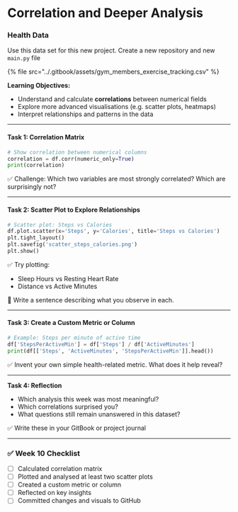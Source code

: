 # Correlation and Deeper Analysis

### Health Data

Use this data set for this new project. Create a new repository and new `main.py` file

{% file src="../.gitbook/assets/gym_members_exercise_tracking.csv" %}

**Learning Objectives:**

* Understand and calculate **correlations** between numerical fields
* Explore more advanced visualisations (e.g. scatter plots, heatmaps)
* Interpret relationships and patterns in the data

***

#### Task 1: Correlation Matrix

```python
# Show correlation between numerical columns
correlation = df.corr(numeric_only=True)
print(correlation)
```

✅ Challenge: Which two variables are most strongly correlated? Which are surprisingly not?

***

#### Task 2: Scatter Plot to Explore Relationships

```python
# Scatter plot: Steps vs Calories
df.plot.scatter(x='Steps', y='Calories', title='Steps vs Calories')
plt.tight_layout()
plt.savefig('scatter_steps_calories.png')
plt.show()
```

✅ Try plotting:

* Sleep Hours vs Resting Heart Rate
* Distance vs Active Minutes

📝 Write a sentence describing what you observe in each.

***

#### Task 3: Create a Custom Metric or Column

```python
# Example: Steps per minute of active time
df['StepsPerActiveMin'] = df['Steps'] / df['ActiveMinutes']
print(df[['Steps', 'ActiveMinutes', 'StepsPerActiveMin']].head())
```

✅ Invent your own simple health-related metric. What does it help reveal?

***

**Task 4: Reflection**

* Which analysis this week was most meaningful?
* Which correlations surprised you?
* What questions still remain unanswered in this dataset?

✅ Write these in your GitBook or project journal

***

### ✅ Week 10 Checklist

* [ ] Calculated correlation matrix
* [ ] Plotted and analysed at least two scatter plots
* [ ] Created a custom metric or column
* [ ] Reflected on key insights
* [ ] Committed changes and visuals to GitHub
